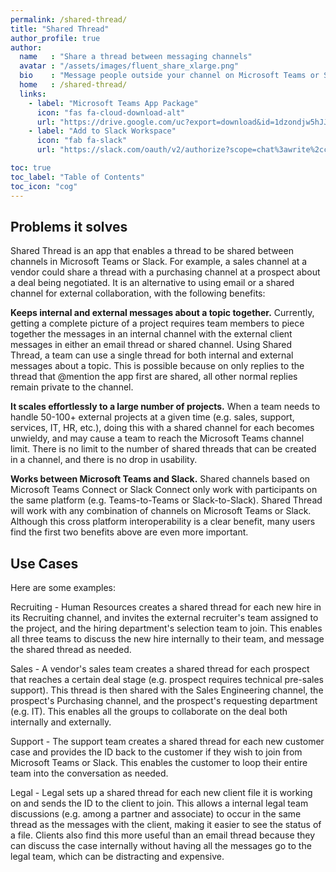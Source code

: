 ```yaml
---
permalink: /shared-thread/
title: "Shared Thread"
author_profile: true
author:
  name   : "Share a thread between messaging channels"
  avatar : "/assets/images/fluent_share_xlarge.png"
  bio    : "Message people outside your channel on Microsoft Teams or Slack, as easy as setting up a conference bridge.  \n\nInstall using:"
  home   : /shared-thread/
  links:
    - label: "Microsoft Teams App Package"
      icon: "fas fa-cloud-download-alt"
      url: "https://drive.google.com/uc?export=download&id=1dzondjw5hJJ_zXf5IYbL8zI_xoywpMUt"
    - label: "Add to Slack Workspace"
      icon: "fab fa-slack"
      url: "https://slack.com/oauth/v2/authorize?scope=chat%3awrite%2cchat%3awrite.customize%2capp_mentions%3aread%2cgroups%3aread%2cusers%3aread%2cusers.profile%3aread%2cchannels%3aread%2cteam%3aread&client_id=2537782468113.2859934187347&redirect_uri=https%3a%2f%2fslack.botframework.com%2fHome%2fauth%2fv2&state=SharedThread"

toc: true
toc_label: "Table of Contents"
toc_icon: "cog"
---
```

## Problems it solves
Shared Thread is an app that enables a thread to be shared between channels in Microsoft Teams or Slack.  For example, a sales channel at a vendor could share a thread with a purchasing channel at a prospect about a deal being negotiated.  It is an alternative to using email or a shared channel for external collaboration, with the following benefits:  

**Keeps internal and external messages about a topic together.**  Currently, getting a complete picture of a project requires team members to piece together the messages in an internal channel with the external client messages in either an email thread or shared channel.  Using Shared Thread, a team can use a single thread for both internal and external messages about a topic.  This is possible because on only replies to the thread that @mention the app first are shared, all other normal replies remain private to the channel.

**It scales effortlessly to a large number of projects.**  When a team needs to handle 50-100+ external projects at a given time (e.g. sales, support, services, IT, HR, etc.), doing this with a shared channel for each becomes unwieldy,  and may cause a team to reach the Microsoft Teams channel limit.  There is no limit to the number of shared threads that can be created in a channel, and there is no drop in usability.

**Works between Microsoft Teams and Slack.**  Shared channels based on Microsoft Teams Connect or Slack Connect only work with participants on the same platform (e.g. Teams-to-Teams or Slack-to-Slack).  Shared Thread will work with any combination of channels on Microsoft Teams or Slack.  Although this cross platform interoperability is a clear benefit, many users find the first two benefits above are even more important.

## Use Cases
Here are some examples:

Recruiting - Human Resources creates a shared thread for each new hire in its Recruiting channel, and invites the external recruiter's team assigned to the project, and the hiring department's selection team to join.  This enables all three teams to discuss the new hire internally to their team, and message the shared thread as needed.

Sales - A vendor's sales team creates a shared thread for each prospect that reaches a certain deal stage (e.g. prospect requires technical pre-sales support).  This thread is then shared with the Sales Engineering channel, the prospect's Purchasing channel,  and the prospect's requesting department (e.g. IT).  This enables all the groups to collaborate on the deal both internally and externally.

Support - The support team creates a shared thread for each new customer case and provides the ID back to the customer if they wish to join from Microsoft Teams or Slack.  This enables the customer to loop their entire team into the conversation as needed.

Legal - Legal sets up a shared thread for each new client file it is working on and sends the ID to the client to join.  This allows a internal legal team discussions (e.g. among a partner and associate) to occur in the same thread as the messages with the client, making it easier to see the status of a file.  Clients also find this more useful than an email thread because they can discuss the case internally without having all the messages go to the legal team, which can be distracting and expensive.
